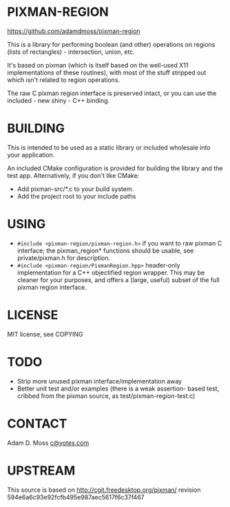 PIXMAN-REGION
=============

<https://github.com/adamdmoss/pixman-region>

This is a library for performing boolean (and other) operations on
regions (lists of rectangles) - intersection, union, etc.

It's based on pixman (which is itself based on the well-used X11
implementations of these routines), with most of the stuff stripped
out which isn't related to region operations.

The raw C pixman region interface is preserved intact, or you can
use the included - new shiny - C++ binding.

BUILDING
========

This is intended to be used as a static library or included wholesale
into your application.

An included CMake configuration is provided for building the library
and the test app.  Alternatively, if you don't like CMake:

* Add pixman-src/*.c to your build system.
* Add the project root to your include paths

USING
=====

* `#include <pixman-region/pixman-region.h>`
  if you want to raw pixman C interface; the pixman_region*
  functions should be usable, see private/pixman.h for description.
* `#include <pixman-region/PixmanRegion.hpp>` header-only implementation
  for a C++ objectified region wrapper.  This may be cleaner for your
  purposes, and offers a (large, useful) subset of the full
  pixman region interface.

LICENSE
=======

MIT license, see COPYING

TODO
====

* Strip more unused pixman interface/implementation away
* Better unit test and/or examples (there is a weak assertion-
based test, cribbed from the pixman source, as
test/pixman-region-test.c)

CONTACT
=======

Adam D. Moss <c@yotes.com>

UPSTREAM
========

This source is based on <http://cgit.freedesktop.org/pixman/>
revision 594e6a6c93e92fcfb495e987aec5617f6c37f467
